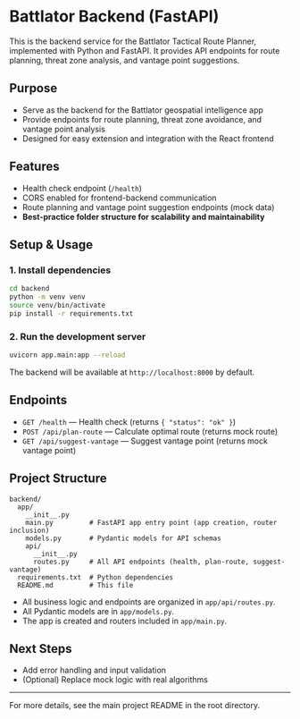# Battlator Backend (FastAPI)

This is the backend service for the Battlator Tactical Route Planner, implemented with Python and FastAPI. It provides API endpoints for route planning, threat zone analysis, and vantage point suggestions.

## Purpose

- Serve as the backend for the Battlator geospatial intelligence app
- Provide endpoints for route planning, threat zone avoidance, and vantage point analysis
- Designed for easy extension and integration with the React frontend

## Features

- Health check endpoint (`/health`)
- CORS enabled for frontend-backend communication
- Route planning and vantage point suggestion endpoints (mock data)
- **Best-practice folder structure for scalability and maintainability**

## Setup & Usage

### 1. Install dependencies

```bash
cd backend
python -m venv venv
source venv/bin/activate
pip install -r requirements.txt
```

### 2. Run the development server

```bash
uvicorn app.main:app --reload
```

The backend will be available at `http://localhost:8000` by default.

## Endpoints

- `GET /health` — Health check (returns `{ "status": "ok" }`)
- `POST /api/plan-route` — Calculate optimal route (returns mock route)
- `GET /api/suggest-vantage` — Suggest vantage point (returns mock vantage point)

## Project Structure

```
backend/
  app/
    __init__.py
    main.py         # FastAPI app entry point (app creation, router inclusion)
    models.py       # Pydantic models for API schemas
    api/
      __init__.py
      routes.py     # All API endpoints (health, plan-route, suggest-vantage)
  requirements.txt  # Python dependencies
  README.md         # This file
```

- All business logic and endpoints are organized in `app/api/routes.py`.
- All Pydantic models are in `app/models.py`.
- The app is created and routers included in `app/main.py`.

## Next Steps

- Add error handling and input validation
- (Optional) Replace mock logic with real algorithms

---

For more details, see the main project README in the root directory.
